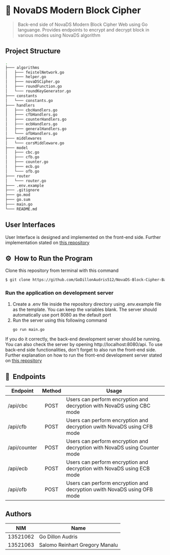 # 🔐 NovaDS Modern Block Cipher
> Back-end side of NovaDS Modern Block Cipher Web using Go languange. Provides endpoints to encrypt and decrypt block in various modes using NovaDS algorithm

## Project Structure
```bash
.
├─── algorithms
│   ├─── feistelNetwork.go
│   ├─── helper.go
│   ├─── novaDSCipher.go
│   ├─── roundFunction.go
│   └─── roundKeyGenerator.go
├─── constants
│   └─── constants.go
├─── handlers
│   ├─── cbcHandlers.go
│   ├─── cfbHandlers.go
│   ├─── counterHandlers.go
│   ├─── ecbHandlers.go
│   ├─── generalHandlers.go
│   └─── ofbHandlers.go
├─── middlewares
│   └─── corsMiddleware.go
├─── model
│   ├─── cbc.go
│   ├─── cfb.go
│   ├─── counter.go
│   ├─── ecb.go
│   └─── ofb.go
├─── router
│   └─── router.go
├─── .env.example
├─── .gitignore
├─── go.mod
├─── go.sum
├─── main.go
└─── README.md
```

## User Interfaces
User Interface is designed and implemented on the front-end side. Further implementation stated on [this repository](https://github.com/Salomo309/NovaDS-Block-Cipher-Frontend)

## ⚙️ &nbsp;How to Run the Program

Clone this repository from terminal with this command
``` bash
$ git clone https://github.com/GoDillonAudris512/NovaDS-Block-Cipher-Backend.git
```

### Run the application on development server
1. Create a .env file inside the repository directory using .env.example file as the template. You can keep the variables blank. The server should automatically use port 8080 as the default port 
2. Run the server using this following command
    ``` bash
    go run main.go
    ```

If you do it correctly, the back-end development server should be running. You can also check the server by opening http://localhost:8080/api. To use back-end side functionalities, don't forget to also run the front-end side. Further explanation on how to run the front-end development server stated on [this repository](https://github.com/Salomo309/NovaDS-Block-Cipher-Frontend)


## 🔑 &nbsp;Endpoints
| Endpoint                             |  Method  |   Usage  |
| ------------------------------------ | :------: | -------- |
| /api/cbc                        | POST     | Users can perform encryption and decryption with NovaDS using CBC mode
| /api/cfb                      | POST     | Users can perform encryption and decryption uwith NovaDS using CFB mode
| /api/counter               | POST     | Users can perform encryption and decryption with NovaDS using Counter mode
| /api/ecb                       | POST     | Users can perform encryption and decryption with NovaDS using ECB mode
| /api/ofb                          | POST     | Users can perform encryption and decryption uwith NovaDS using OFB mode

## Authors
| NIM      | Name                           |
| -------- | ------------------------------ |
| 13521062 | Go Dillon Audris               |
| 13521063 | Salomo Reinhart Gregory Manalu |